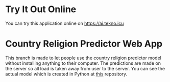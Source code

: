 # Try It Out Online

You can try this application online on https://ai.tekno.icu

# Country Religion Predictor Web App

This branch is made to let people use the country religion predictor model without installing anything to their computer. The predictions are made on the server so all load is taken away from user to the server. You can see the actual model which is created in Python at [this](https://github.com/msteknoadam/country_religion_predictor) repository.


